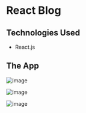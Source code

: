 # React Blog

## Technologies Used
- React.js

## The App

![image](https://github.com/younnes-chebli/react-blog/assets/106768273/fd4277c4-1276-47b7-9815-3b0f9240c195)

![image](https://github.com/younnes-chebli/react-blog/assets/106768273/8f4c8f74-7cbf-4039-ae25-6f604c84d95c)

![image](https://github.com/younnes-chebli/react-blog/assets/106768273/75ad8e7c-3bf4-4f7c-b3fe-13978c1a862f)

